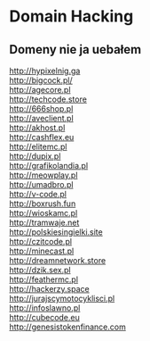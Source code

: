 # Domain Hacking

## Domeny nie ja uebałem
http://hypixelnig.ga <br>
http://bigcock.pl/ <br>
http://agecore.pl<br>
http://techcode.store<br>
http://666shop.pl    <br>
http://aveclient.pl   <br> 
http://akhost.pl    <br>
http://cashflex.eu    <br>
http://elitemc.pl    <br>
http://dupix.pl    <br>
http://grafikolandia.pl  <br>
http://meowplay.pl    <br>
http://umadbro.pl    <br>
http://v-code.pl    <br>
http://boxrush.fun   <br>
http://wioskamc.pl    <br>
http://tramwaje.net    <br>
http://polskiesingielki.site  <br>
http://czitcode.pl  <br>
http://minecast.pl  <br>
http://dreamnetwork.store  <br>
http://dzik.sex.pl  <br>
http://feathermc.pl  <br>
http://hackerzy.space  <br>
http://jurajscymotocyklisci.pl  <br>
http://infoslawno.pl <br>
http://cubecode.eu<br>
http://genesistokenfinance.com<br>
